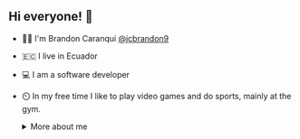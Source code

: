 ## Hi everyone! 🫡

* 👨‍💻 I'm Brandon Caranqui [@jcbrandon9](https://www.instagram.com/jcbrandon9/)
* 🇪🇨  I live in Ecuador
* 💻 I am a software developer
* ⏲️ In my free time I like to play video games and do sports, mainly at the gym.

  <details>
  <summary>More about me</summary>

  ## My programming technologies are:
    
    ### Front-end:
      * React-Native
      * React
      * TypeScript
    ### Back-end:
      * Spring Boot
    ### BDD
      * PostgresSQL 
  </details>